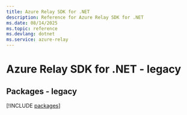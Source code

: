 ```yaml
---
title: Azure Relay SDK for .NET
description: Reference for Azure Relay SDK for .NET
ms.date: 08/14/2025
ms.topic: reference
ms.devlang: dotnet
ms.service: azure-relay
---
```

# Azure Relay SDK for .NET - legacy
## Packages - legacy
[!INCLUDE [packages](relay-index.md)]